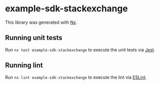 # example-sdk-stackexchange

This library was generated with [Nx](https://nx.dev).

## Running unit tests

Run `nx test example-sdk-stackexchange` to execute the unit tests via [Jest](https://jestjs.io).

## Running lint

Run `nx lint example-sdk-stackexchange` to execute the lint via [ESLint](https://eslint.org/).

